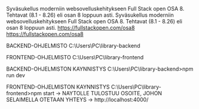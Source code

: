 Syväsukellus moderniin websovelluskehitykseen Full Stack open OSA 8. Tehtavat (8.1 - 8.26) eli osan 8 loppuun asti.
Syväsukellus moderniin websovelluskehitykseen Full Stack open OSA 8. Tehtavat (8.1 - 8.26) eli osan 8 loppuun asti.
https://fullstackopen.com/osa8
https://fullstackopen.com/osa8

BACKEND-OHJELMISTO
C:\Users\PC\library-backend

FRONTEND-OHJELMISTO
C:\Users\PC\library-frontend

BACKEND-OHJELMISTON KAYNNISTYS
C:\Users\PC\library-backend>npm run dev

FRONTEND-OHJELMISTON KAYNNISTYS
C:\Users\PC\library-frontend>npm start
-> NAYTOLLE TULOSTUU OSOITE, JOHON SELAIMELLA OTETAAN YHTEYS
-> http://localhost:4000/